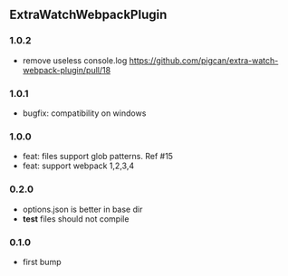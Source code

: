 ## ExtraWatchWebpackPlugin

### 1.0.2

- remove useless console.log https://github.com/pigcan/extra-watch-webpack-plugin/pull/18

### 1.0.1

- bugfix: compatibility on windows

### 1.0.0

- feat: files support glob patterns. Ref #15
- feat: support webpack 1,2,3,4

### 0.2.0

- options.json is better in base dir
- __test__ files should not compile

### 0.1.0

- first bump
